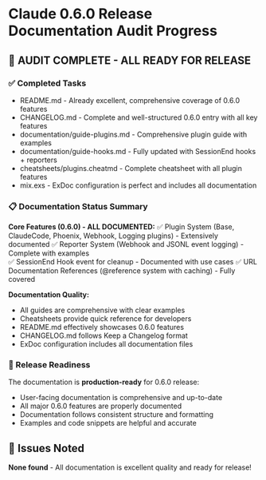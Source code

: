 # Claude 0.6.0 Release Documentation Audit Progress

## 🎉 AUDIT COMPLETE - ALL READY FOR RELEASE

### ✅ Completed Tasks
- README.md - Already excellent, comprehensive coverage of 0.6.0 features
- CHANGELOG.md - Complete and well-structured 0.6.0 entry with all key features
- documentation/guide-plugins.md - Comprehensive plugin guide with examples
- documentation/guide-hooks.md - Fully updated with SessionEnd hooks + reporters
- cheatsheets/plugins.cheatmd - Complete cheatsheet with all plugin features
- mix.exs - ExDoc configuration is perfect and includes all documentation

### 📋 Documentation Status Summary

**Core Features (0.6.0) - ALL DOCUMENTED:**
✅ Plugin System (Base, ClaudeCode, Phoenix, Webhook, Logging plugins) - Extensively documented
✅ Reporter System (Webhook and JSONL event logging) - Complete with examples  
✅ SessionEnd Hook event for cleanup - Documented with use cases
✅ URL Documentation References (@reference system with caching) - Fully covered

**Documentation Quality:**
- All guides are comprehensive with clear examples
- Cheatsheets provide quick reference for developers
- README.md effectively showcases 0.6.0 features
- CHANGELOG.md follows Keep a Changelog format
- ExDoc configuration includes all documentation files

### 🚀 Release Readiness
The documentation is **production-ready** for 0.6.0 release:
- User-facing documentation is comprehensive and up-to-date
- All major 0.6.0 features are properly documented
- Documentation follows consistent structure and formatting
- Examples and code snippets are helpful and accurate

## 🐛 Issues Noted
**None found** - All documentation is excellent quality and ready for release!